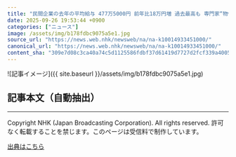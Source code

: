 ```yaml
---
title: "民間企業の去年の平均給与 477万5000円 前年比18万円増 過去最高も 専門家“物価上昇には追いつけず”"
date: 2025-09-26 19:53:44 +0900
categories: ["ニュース"]
image: /assets/img/b178fdbc9075a5e1.jpg
source_url: "https://news.web.nhk/newsweb/na/na-k10014933451000/"
canonical_url: "https://news.web.nhk/newsweb/na/na-k10014933451000/"
content_sha: "309e7d08c3ca40a74c5d1125586fdbf37d61419d7727d2fcf339a400503026dd"
---
```


![記事イメージ]({{ site.baseurl }}/assets/img/b178fdbc9075a5e1.jpg)

## 記事本文（自動抽出）
<div><div class="_13tndsj2"><nav aria-label="フッターサイトナビゲーション" class="_13tndsj4"></nav><hr class="esl7kn2s esl7kn1l esl7kn1n _14xli2ae"><p class="esl7kn2s esl7kn1m esl7kn1o _1yvk0f68 _1lugom81">Copyright NHK (Japan Broadcasting Corporation). All rights reserved. 許可なく転載することを禁じます。このページは受信料で制作しています。</p></div></div>

[出典はこちら](https://news.web.nhk/newsweb/na/na-k10014933451000/)
